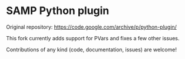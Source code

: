 SAMP Python plugin
==================

Original repository: https://code.google.com/archive/p/python-plugin/

This fork currently adds support for PVars and fixes a few other issues.

Contributions of any kind (code, documentation, issues) are welcome!

